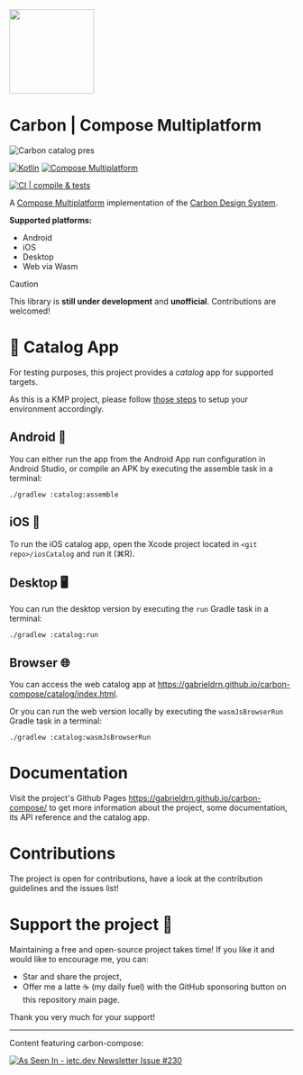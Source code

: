 <img src="https://github.com/user-attachments/assets/cf499dee-c867-4613-96a8-c018bdb3f112" width="150" height="150">

# Carbon | Compose Multiplatform

![Carbon catalog pres](https://github.com/user-attachments/assets/d55e6893-ab18-498f-abec-1e2998dfe293)

[![Kotlin](https://img.shields.io/badge/2.0.20-blue?logo=kotlin&logoColor=white&color=7F52FF)](http://kotlinlang.org)
[![Compose Multiplatform](https://img.shields.io/badge/1.7.0-green?logo=jetpackcompose&logoColor=white&color=4284F3)](https://www.jetbrains.com/lp/compose-multiplatform)

[![CI | compile & tests](https://github.com/gabrieldrn/carbon-compose/actions/workflows/ci-lib-workflow.yml/badge.svg)](https://github.com/gabrieldrn/carbon-compose/actions/workflows/ci-lib-workflow.yml)

A [Compose Multiplatform](https://www.jetbrains.com/lp/compose-multiplatform/) implementation of the [Carbon Design System](https://github.com/carbon-design-system/carbon).

**Supported platforms:**
- Android
- iOS
- Desktop
- Web via Wasm

> [!CAUTION]
> This library is **still under development** and **unofficial**. Contributions are welcomed!

# 🤳 Catalog App

For testing purposes, this project provides a _catalog_ app for supported targets.

As this is a KMP project, please follow [those steps](https://www.jetbrains.com/help/kotlin-multiplatform-dev/multiplatform-setup.html) to setup your environment accordingly.

## Android 🤖

You can either run the app from the Android App run configuration in Android Studio, or compile an APK by executing the assemble task in a terminal:
```
./gradlew :catalog:assemble
```

## iOS 

To run the iOS catalog app, open the Xcode project located in `<git repo>/iosCatalog` and run it (⌘R).

## Desktop 🖥️

You can run the desktop version by executing the `run` Gradle task in a terminal:
```
./gradlew :catalog:run
```

## Browser 🌐

You can access the web catalog app at https://gabrieldrn.github.io/carbon-compose/catalog/index.html. 

Or you can run the web version locally by executing the `wasmJsBrowserRun` Gradle task in a terminal:
```
./gradlew :catalog:wasmJsBrowserRun
```

# Documentation

Visit the project's Github Pages https://gabrieldrn.github.io/carbon-compose/ to get more information about the
project, some documentation, its API reference and the catalog app. 

# Contributions

The project is open for contributions, have a look at the contribution guidelines and the issues list!

# Support the project 🫶 

Maintaining a free and open-source project takes time! If you like it and would like to encourage me, you can:
- Star and share the project,
- Offer me a latte ☕ (my daily fuel) with the GitHub sponsoring button on this repository main page.
  
Thank you very much for your support!

---

Content featuring carbon-compose:

<a href="https://jetc.dev/issues/230.html"><img src="https://img.shields.io/badge/As_Seen_In-jetc.dev_Newsletter_Issue_%23230-blue?logo=Jetpack+Compose&amp;logoColor=white" alt="As Seen In - jetc.dev Newsletter Issue #230"></a>
